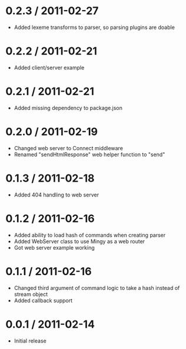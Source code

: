 0.2.3 / 2011-02-27
==================

  * Added lexeme transforms to parser, so parsing plugins are doable

0.2.2 / 2011-02-21
==================

  * Added client/server example

0.2.1 / 2011-02-21
==================

  * Added missing dependency to package.json

0.2.0 / 2011-02-19
==================

  * Changed web server to Connect middleware
  * Renamed "sendHtmlResponse" web helper function to "send"

0.1.3 / 2011-02-18
==================

  * Added 404 handling to web server

0.1.2 / 2011-02-16
==================

  * Added ability to load hash of commands when creating parser
  * Added WebServer class to use Mingy as a web router
  * Got web server example working

0.1.1 / 2011-02-16
==================

  * Changed third argument of command logic to take a hash instead of stream
    object
  * Added callback support

0.0.1 / 2011-02-14
==================

  * Initial release
